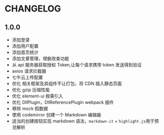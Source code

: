 # CHANGELOG

## 1.0.0

- 添加登录
- 添加用户配置
- 添加首页统计
- 添加文章管理，增删改查功能
- 从 api 服务器获取授权 Token,让每个请求携带 token 发送得到验证
- axios 请求拦截器
- 七牛云上传配置
- 优化 相关框架及其组件不让打包，将 CDN 插入静态页面
- 优化 gzip 压缩性能
- 优化 element-ui 按需引入
- 优化 DllPlugin，DllReferencePlugin webpack 插件
- 移除 mock 假数据
- 使用 codemirror 创建一个 Markdown 编辑器
- 适当的创建按钮实现 markdown 语法，`markdown-it` + `highlight.js`用于预览解析
